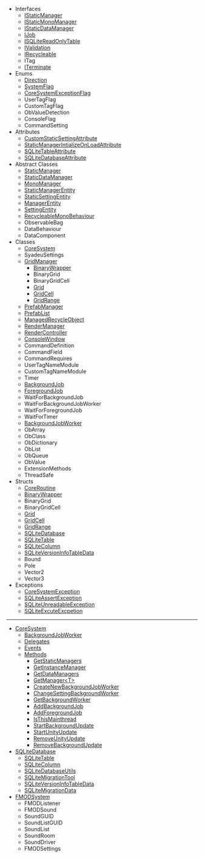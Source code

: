 - Interfaces
  - [IStaticManager](https://github.com/Syadeu/CoreSystem/wiki/IStaticManager)
  - [IStaticMonoManager](https://github.com/Syadeu/CoreSystem/wiki/IStaticMonoManager)
  - [IStaticDataManager](https://github.com/Syadeu/CoreSystem/wiki/IStaticDataManager)
  - [IJob](https://github.com/Syadeu/CoreSystem/wiki/IJob)
  - [ISQLiteReadOnlyTable](https://github.com/Syadeu/CoreSystem/wiki/ISQLiteReadOnlyTable)
  - [IValidation](https://github.com/Syadeu/CoreSystem/wiki/IValidation)
  - [IRecycleable](https://github.com/Syadeu/CoreSystem/wiki/IRecycleable)
  - ITag
  - [ITerminate](https://github.com/Syadeu/CoreSystem/wiki/ITerminate)
- Enums
  - [Direction](https://github.com/Syadeu/CoreSystem/wiki/Direction)
  - [SystemFlag](https://github.com/Syadeu/CoreSystem/wiki/SystemFlag)
  - [CoreSystemExceptionFlag](https://github.com/Syadeu/CoreSystem/wiki/CoreSystemExceptionFlag)
  - UserTagFlag
  - CustomTagFlag
  - ObValueDetection
  - ConsoleFlag
  - CommandSetting
- Attributes
  - [CustomStaticSettingAttribute](https://github.com/Syadeu/CoreSystem/wiki/CustomStaticSettingAttribute)
  - [StaticManagerIntializeOnLoadAttribute](https://github.com/Syadeu/CoreSystem/wiki/StaticManagerIntializeOnLoadAttribute)
  - [SQLiteTableAttribute](https://github.com/Syadeu/CoreSystem/wiki/SQLiteTableAttribute)
  - [SQLiteDatabaseAttribute](https://github.com/Syadeu/CoreSystem/wiki/SQLiteDatabaseAttribute)
- Abstract Classes
  - [StaticManager](https://github.com/Syadeu/CoreSystem/wiki/StaticManager)
  - [StaticDataManager](https://github.com/Syadeu/CoreSystem/wiki/StaticDataManager)
  - [MonoManager](https://github.com/Syadeu/CoreSystem/wiki/MonoManager)
  - [StaticManagerEntity](https://github.com/Syadeu/CoreSystem/wiki/StaticManagerEntity)
  - [StaticSettingEntity](https://github.com/Syadeu/CoreSystem/wiki/StaticSettingEntity)
  - [ManagerEntity](https://github.com/Syadeu/CoreSystem/wiki/ManagerEntity)
  - [SettingEntity](https://github.com/Syadeu/CoreSystem/wiki/SettingEntity)
  - [RecycleableMonoBehaviour](https://github.com/Syadeu/CoreSystem/wiki/RecycleableMonoBehaviour)
  - ObservableBag
  - DataBehaviour
  - DataComponent
- Classes
  - [CoreSystem](https://github.com/Syadeu/CoreSystem/wiki/CoreSystem)
  - SyadeuSettings
  - [GridManager](https://github.com/Syadeu/CoreSystem/wiki/GridManager)
    - [BinaryWrapper](https://github.com/Syadeu/CoreSystem/wiki/GridManager-BinaryWrapper)
    - BinaryGrid
    - BinaryGridCell
    - [Grid](https://github.com/Syadeu/CoreSystem/wiki/GridManager-Grid)
    - [GridCell](https://github.com/Syadeu/CoreSystem/wiki/GridManager-GridCell)
    - [GridRange](https://github.com/Syadeu/CoreSystem/wiki/GridManager-GridRange)
  - [PrefabManager](https://github.com/Syadeu/CoreSystem/wiki/PrefabManager)
  - [PrefabList](https://github.com/Syadeu/CoreSystem/wiki/PrefabList)
  - [ManagedRecycleObject](https://github.com/Syadeu/CoreSystem/wiki/ManagedRecycleObject)
  - [RenderManager](https://github.com/Syadeu/CoreSystem/wiki/RenderManager)
  - [RenderController](https://github.com/Syadeu/CoreSystem/wiki/RenderController)
  - [ConsoleWindow](https://github.com/Syadeu/CoreSystem/wiki/ConsoleWindow)
  - CommandDefinition
  - CommandField
  - CommandRequires
  - UserTagNameModule
  - CustomTagNameModule
  - Timer
  - [BackgroundJob](https://github.com/Syadeu/CoreSystem/wiki/BackgroundJob)
  - [ForegroundJob](https://github.com/Syadeu/CoreSystem/wiki/ForegroundJob)
  - WaitForBackgroundJob
  - WaitForBackgroundJobWorker
  - WaitForForegroundJob
  - WaitForTimer
  - [BackgroundJobWorker](https://github.com/Syadeu/CoreSystem/wiki/BackgroundJobWorker)
  - ObArray
  - ObClass
  - ObDictionary
  - ObList
  - ObQueue
  - ObValue
  - ExtensionMethods
  - ThreadSafe
- Structs
  - [CoreRoutine](https://github.com/Syadeu/CoreSystem/wiki/CoreRoutine)
  - [BinaryWrapper](https://github.com/Syadeu/CoreSystem/wiki/GridManager-BinaryWrapper)
  - BinaryGrid
  - BinaryGridCell
  - [Grid](https://github.com/Syadeu/CoreSystem/wiki/GridManager-Grid)
  - [GridCell](https://github.com/Syadeu/CoreSystem/wiki/GridManager-GridCell)
  - [GridRange](https://github.com/Syadeu/CoreSystem/wiki/GridManager-GridRange)
  - [SQLiteDatabase](https://github.com/Syadeu/CoreSystem/wiki/SQLiteDatabase)
  - [SQLiteTable](https://github.com/Syadeu/CoreSystem/wiki/SQLiteTable)
  - [SQLiteColumn](https://github.com/Syadeu/CoreSystem/wiki/SQLiteColumn)
  - [SQLiteVersionInfoTableData](https://github.com/Syadeu/CoreSystem/wiki/SQLiteVersionInfoTableData)
  - Bound
  - Pole
  - Vector2
  - Vector3
- Exceptions
  - [CoreSystemException](https://github.com/Syadeu/CoreSystem/wiki/CoreSystemException)
  - [SQLiteAssertException](https://github.com/Syadeu/CoreSystem/wiki/SQLiteAssertException)
  - [SQLiteUnreadableException](https://github.com/Syadeu/CoreSystem/wiki/SQLiteUnreadableException)
  - [SQLiteExcuteExcpetion](https://github.com/Syadeu/CoreSystem/wiki/SQLiteExcuteExcpetion)
  
***

- [CoreSystem](https://github.com/Syadeu/CoreSystem/wiki/CoreSystem)
  - [BackgroundJobWorker](https://github.com/Syadeu/CoreSystem/wiki/BackgroundJobWorker)
  - [Delegates](https://github.com/Syadeu/CoreSystem/wiki/CoreSystem#delegates)  
  - [Events](https://github.com/Syadeu/CoreSystem/wiki/CoreSystem#static-events)  
  - [Methods](https://github.com/Syadeu/CoreSystem/wiki/CoreSystem#static-methods)  
    - [GetStaticManagers](https://github.com/Syadeu/CoreSystem/wiki/CoreSystem-SM-GetStaticManagers)  
    - [GetInstanceManager](https://github.com/Syadeu/CoreSystem/wiki/CoreSystem-SM-GetInstanceManager)
    - [GetDataManagers](https://github.com/Syadeu/CoreSystem/wiki/CoreSystem-SM-GetDataManager)
    - [GetManager\<T>](https://github.com/Syadeu/CoreSystem/wiki/CoreSystem-SM-GetManager)
    - [CreateNewBackgroundJobWorker](https://github.com/Syadeu/CoreSystem/wiki/CoreSystem-SM-CreateNewBackgroundJobWorker)
    - [ChangeSettingBackgroundWorker](https://github.com/Syadeu/CoreSystem/wiki/CoreSystem-SM-ChangeSettingBackgroundWorker)
    - [GetBackgroundWorker](https://github.com/Syadeu/CoreSystem/wiki/CoreSystem-PM-GetBackgroundWorker)
    - [AddBackgroundJob](https://github.com/Syadeu/CoreSystem/wiki/CoreSystem-SM-AddBackgroundJob)
    - [AddForegroundJob](https://github.com/Syadeu/CoreSystem/wiki/CoreSystem-SM-AddForegroundJob)
    - [IsThisMainthread](https://github.com/Syadeu/CoreSystem/wiki/CoreSystem-SM-IsThisMainthread)
    - [StartBackgroundUpdate](https://github.com/Syadeu/CoreSystem/wiki/CoreSystem-SM-StartBackgroundUpdate)
    - [StartUnityUpdate](https://github.com/Syadeu/CoreSystem/wiki/CoreSystem-SM-StartUnityUpdate)
    - [RemoveUnityUpdate](https://github.com/Syadeu/CoreSystem/wiki/CoreSystem-SM-RemoveUnityUpdate)
    - [RemoveBackgroundUpdate](https://github.com/Syadeu/CoreSystem/wiki/CoreSystem-SM-RemoveBackgroundUpdate)
- [SQLiteDatabase](https://github.com/Syadeu/CoreSystem/wiki/SQLiteDatabase)
  - [SQLiteTable](https://github.com/Syadeu/CoreSystem/wiki/SQLiteTable)
  - [SQLiteColumn](https://github.com/Syadeu/CoreSystem/wiki/SQLiteColumn)
  - [SQLiteDatabaseUtils](https://github.com/Syadeu/CoreSystem/wiki/SQLiteDatabaseUtils)
  - [SQLiteMigrationTool](https://github.com/Syadeu/CoreSystem/wiki/SQLiteMigrationTool)
  - [SQLiteVersionInfoTableData](https://github.com/Syadeu/CoreSystem/wiki/SQLiteVersionInfoTableData)
  - [SQLiteMigrationData](https://github.com/Syadeu/CoreSystem/wiki/SQLiteMigrationData)
- [FMODSystem](https://github.com/Syadeu/CoreSystem/wiki/FMODSystem)
  - FMODListener
  - FMODSound
  - SoundGUID
  - SoundListGUID
  - SoundList
  - SoundRoom
  - SoundDriver
  - FMODSettings